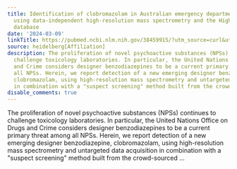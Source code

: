 ```yaml
---
title: Identification of clobromazolam in Australian emergency department intoxications
  using data-independent high-resolution mass spectrometry and the HighResNPS.com
  database
date: '2024-03-09'
linkTitle: https://pubmed.ncbi.nlm.nih.gov/38459915/?utm_source=curl&utm_medium=rss&utm_campaign=pubmed-2&utm_content=1FakS-2QOkCT8HsMOQP1bCRQ4YzyumYOmxmF0moLsQ3dFB1E9V&fc=20220326224207&ff=20240310181219&v=2.18.0.post9+e462414
source: heidelberg[Affiliation]
description: The proliferation of novel psychoactive substances (NPSs) continues to
  challenge toxicology laboratories. In particular, the United Nations Office on Drugs
  and Crime considers designer benzodiazepines to be a current primary threat among
  all NPSs. Herein, we report detection of a new emerging designer benzodiazepine,
  clobromazolam, using high-resolution mass spectrometry and untargeted data acquisition
  in combination with a "suspect screening" method built from the crowd-sourced ...
disable_comments: true
---
```

The proliferation of novel psychoactive substances (NPSs) continues to challenge toxicology laboratories. In particular, the United Nations Office on Drugs and Crime considers designer benzodiazepines to be a current primary threat among all NPSs. Herein, we report detection of a new emerging designer benzodiazepine, clobromazolam, using high-resolution mass spectrometry and untargeted data acquisition in combination with a "suspect screening" method built from the crowd-sourced ...